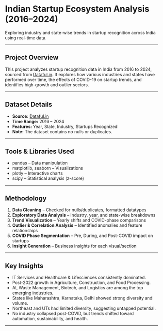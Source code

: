 # Indian Startup Ecosystem Analysis (2016–2024)

Exploring industry and state-wise trends in startup recognition across India using real-time data.

---

## Project Overview

This project analyzes startup recognition data in India from 2016 to 2024, sourced from [Dataful.in](https://dataful.in). It explores how various industries and states have performed over time, the effects of COVID-19 on startup trends, and identifies high-growth and outlier sectors.

---

## Dataset Details

- **Source:** [Dataful.in](https://dataful.in)
- **Time Range:** 2016 – 2024
- **Features:** Year, State, Industry, Startups Recognized
- **Note:** The dataset contains no nulls or duplicates.

---

## Tools & Libraries Used

- pandas – Data manipulation  
- matplotlib, seaborn – Visualizations  
- plotly – Interactive charts  
- scipy – Statistical analysis (z-score)

---

## Methodology

1. **Data Cleaning** – Checked for nulls/duplicates, formatted datatypes  
2. **Exploratory Data Analysis** – Industry, year, and state-wise breakdowns  
3. **Trend Visualization** – Yearly shifts and COVID-phase comparisons  
4. **Outlier & Correlation Analysis** – Identified anomalies and feature relationships  
5. **COVID Phase Segmentation** – Pre, During, and Post-COVID impact on startups  
6. **Insight Generation** – Business insights for each visual/section

---

## Key Insights

- IT Services and Healthcare & Lifesciences consistently dominated.
- Post-2022 growth in Agriculture, Construction, and Food Processing.
- AI, Waste Management, Biotech, and Logistics are among the top emerging industries.
- States like Maharashtra, Karnataka, Delhi showed strong diversity and volume.
- Northeast and UTs had limited diversity, suggesting untapped potential.
- No industry collapsed post-COVID, but trends shifted toward automation, sustainability, and health.

---
